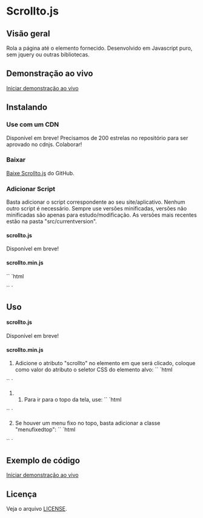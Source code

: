 # Scrollto.js

## Visão geral

Rola a página até o elemento fornecido. Desenvolvido em Javascript puro, sem jquery ou outras bibliotecas.

## Demonstração ao vivo

[Iniciar demonstração ao vivo](https://codepen.io/tpereira-com-br/pen/ZEWERNx)

## Instalando

### Use com um CDN
Disponível em breve!
Precisamos de 200 estrelas no repositório para ser aprovado no cdnjs. Colaborar!

### Baixar
[Baixe Scrollto.js](https://github.com/tpereira-com-br/scrollto.js) do GitHub.

### Adicionar Script
Basta adicionar o script correspondente ao seu site/aplicativo. Nenhum outro script é necessário.
Sempre use versões minificadas, versões não minificadas são apenas para estudo/modificação.
As versões mais recentes estão na pasta "src/currentversion".

#### scrollto.js
Disponível em breve!

#### scrollto.min.js
`` `html
<script src = "scrollto.min.js"></script>
`` `

## Uso

#### scrollto.js
Disponível em breve!

#### scrollto.min.js

1. Adicione o atributo "scrollto" no elemento em que será clicado, coloque como valor do atributo o seletor CSS do elemento alvo:
`` `html
<a scrollto = "Seletor CSS do elemento alvo">
`` `

1. 1. Para ir para o topo da tela, use:
`` `html
<a scrollto = "body">
`` `

2. Se houver um menu fixo no topo, basta adicionar a classe "menufixedtop":
`` `html
<div class = "menu menufixedtop">
`` `

## Exemplo de código

[Iniciar demonstração ao vivo](https://codepen.io/tpereira-com-br/pen/ZEWERNx)

## Licença

Veja o arquivo [LICENSE](https://github.com/tpereira-com-br/scrollto.js/blob/master/LICENSE).
